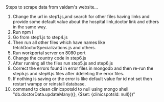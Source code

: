 Steps to scrape data from vaidam's website...

1. Change the url in step1.js,and search for other files having links and provide some default value about the hospital link,doctor link and others in the same way.
2. Run npm i
3. Go from step1.js to step4.js
4. Then run all other files which have names like fetchDoctorSpecializations.js and others.
5. Run workportal server on 8080 port
6. Change the country code in step6.js
7. After running all the files run step5.js and step6.js
8. Correct the errors found in error files in mongodb and then re-run the step5.js and step6.js files after ddeleting the error files.
9. If nothing is saving or the error is like default value for id not set then restart wampp or reinstall database.
10. command to clean clinicspotsId to null using mongo shell "db.doctorData.updateMany({}, {$set: {clinicspotsId: null}})"
